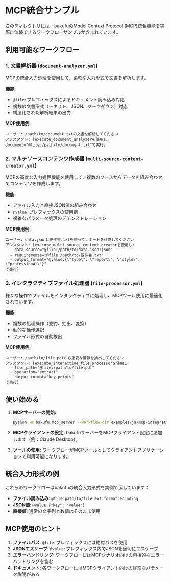 # MCP統合サンプル

このディレクトリには、bakufuのModel Context Protocol (MCP)統合機能を実際に体験できるワークフローサンプルが含まれています。

## 利用可能なワークフロー

### 1. 文書解析器 (`document-analyzer.yml`)
MCPの統合入力処理を使用して、柔軟な入力形式で文書を解析します。

**機能:**
- `@file:`プレフィックスによるドキュメント読み込み対応
- 複数の文書形式（テキスト、JSON、マークダウン）対応
- 構造化された解析結果の出力

**MCP使用例:**
```
ユーザー: /path/to/document.txtの文書を解析してください
アシスタント: [execute_document_analyzerを使用し、document="@file:/path/to/document.txt"で実行]
```

### 2. マルチソースコンテンツ作成器 (`multi-source-content-creator.yml`)
MCPの高度な入力処理機能を使用して、複数のソースからデータを組み合わせてコンテンツを作成します。

**機能:**
- ファイル入力と直接JSON値の組み合わせ
- `@value:`プレフィックスの使用例
- 複雑なパラメータ処理のデモンストレーション

**MCP使用例:**
```
ユーザー: data.jsonと要件書.txtを使ってレポートを作成してください
アシスタント: [execute_multi_source_content_creatorを使用し:
  - data_source="@file:/path/to/data.json:json"
  - requirements="@file:/path/to/要件書.txt"
  - output_format="@value:{\"type\": \"report\", \"style\": \"professional\"}"
で実行]
```

### 3. インタラクティブファイル処理器 (`file-processor.yml`)
様々な操作でファイルをインタラクティブに処理し、MCPツール使用に最適化されています。

**機能:**
- 複数の処理操作（要約、抽出、変換）
- 動的な操作選択
- ファイル形式の自動検出

**MCP使用例:**
```
ユーザー: /path/to/file.pdfから重要な情報を抽出してください
アシスタント: [execute_interactive_file_processorを使用し:
  - file_path="@file:/path/to/file.pdf"
  - operation="extract"
  - output_format="key_points"
で実行]
```

## 使い始める

1. **MCPサーバーの開始:**
   ```bash
   python -m bakufu.mcp_server --workflow-dir examples/ja/mcp-integration
   ```

2. **MCPクライアントの設定:**
   bakufuサーバーをMCPクライアント設定に追加します（例：Claude Desktop）。

3. **ツールの使用:**
   ワークフローがMCPツールとしてクライアントアプリケーションで利用可能になります。

## 統合入力形式の例

これらのワークフローはbakufuの統合入力形式を実例で示しています：

- **ファイル読み込み**: `@file:path/to/file.ext:format:encoding`
- **JSON値**: `@value:{"key": "value"}`
- **直接値**: 通常の文字列と数値はそのまま使用

## MCP使用のヒント

1. **ファイルパス**: `@file:`プレフィックスには絶対パスを使用
2. **JSONエスケープ**: `@value:`プレフィックス内でJSONを適切にエスケープ
3. **エラーハンドリング**: ワークフローにはMCPシナリオ向けの包括的なエラーハンドリングを含む
4. **ドキュメント**: 各ワークフローにはMCPクライアント向けの詳細なパラメータ説明がある